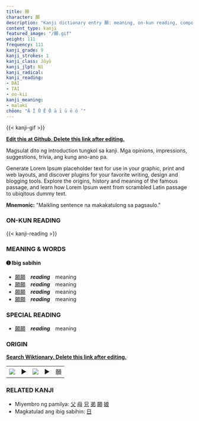 ```yaml
---
title: 願
character: 願
description: "Kanji dictionary entry 願: meaning, on-kun reading, compounds, origin, related kanji"
content_type: kanji
featured_image: "/願.gif"
weight: 111
frequency: 111
kanji_grade: 9
kanji_strokes: 1
kanji_class: Jōyō
kanji_jlpt: N1
kanji_radical: 
kanji_reading: 
- DAI
- TAI
- oo-kii
kanji_meaning:
- malaki
chōon: "Ā Ī Ū Ē Ō ā ī ū ē ō ’"
---
```

[//]: # (Don't edit the line below. Kanji animated GIF code is automatically generated.)
{{< kanji-gif >}}

[//]: # (Edit below this line.)

**[Edit this at Github. Delete this link after editing.](https://github.com/tim0g/tim/tree/main/content/kanji/願/index.md)**

Magsulat dito ng introduction tungkol sa kanji. Mga opinions, impressions, suggestions, trivia, ang kung ano-ano pa.

Generate Lorem Ipsum placeholder text for use in your graphic, print and web layouts, and discover plugins for your favorite writing, design and blogging tools. Explore the origins, history and meaning of the famous passage, and learn how Lorem Ipsum went from scrambled Latin passage to ubiqitous dummy text.
 
**Mnemonic:** "Maikling sentence na makakatulong sa pagsaulo."

### ON-KUN READING

[//]: # (Don't edit the line below. ON-KUN READING code is automatically generated.)
{{< kanji-reading >}}

### MEANING & WORDS

#### ➊ **Ibig sabihin**
  - [願](../願)[願](../願)　***reading***　meaning
  - [願](../願)[願](../願)　***reading***　meaning
  - [願](../願)[願](../願)　***reading***　meaning
  - [願](../願)[願](../願)　***reading***　meaning

### SPECIAL READING
  - [願](../願)[願](../願)　***reading***　meaning

### ORIGIN

**[Search Wiktionary. Delete this link after editing.](https://wiktionary.org/wiki/願)**
<table class="kanji-table"><tr><td>
<img src="60px-願-bronze.svg.png">
</td><td>▶</td><td>
<img src="60px-願-oracle.svg.png">
</td><td>▶</td>
<td class="kanji-origin">願</td>
</tr></table>

### RELATED KANJI
- Miyembro ng pamilya: [父](../父) [母](../母) [兄](../兄) [弟](../弟) [願](../願) [娘](../娘)
- Magkatulad ang ibig sabihin: [日](../日)
